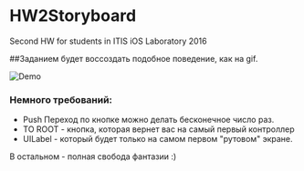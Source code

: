 # HW2Storyboard
Second HW for students in ITIS iOS Laboratory 2016

##Заданием будет воссоздать подобное поведение, как на gif. 

<img src="https://raw.githubusercontent.com/ZalyalovIldar/HW2Storyboard/master/example.gif" alt="Demo" />

### Немного требований: 
* Push Переход по кнопке можно делать бесконечное число раз. 
* TO ROOT - кнопка, которая вернет вас на самый первый контроллер
* UILabel - который будет только на самом первом "рутовом" экране. 

В остальном - полная свобода фантазии :)

